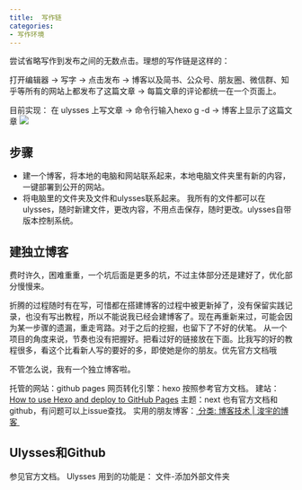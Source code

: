 ```yaml
---
title:  写作链
categories: 
- 写作环境
---
```


尝试省略写作到发布之间的无数点击。理想的写作链是这样的：

打开编辑器 -\> 写字 -\> 点击发布 -\> 博客以及简书、公众号、朋友圈、微信群、知乎等所有的网站上都发布了这篇文章 -\> 每篇文章的评论都统一在一个页面上。

目前实现：
在 ulysses 上写文章 -\> 命令行输入hexo g -d -\> 博客上显示了这篇文章 
![][image-1]


## 步骤
- 建一个博客，将本地的电脑和网站联系起来，本地电脑文件夹里有新的内容，一键部署到公开的网站。
- 将电脑里的文件夹及文件和ulysses联系起来。
我所有的文件都可以在ulysses，随时新建文件，更改内容，不用点击保存，随时更改。ulysses自带版本控制系统。

## 建独立博客
费时许久，困难重重，一个坑后面是更多的坑，不过主体部分还是建好了，优化部分慢慢来。

折腾的过程随时有在写，可惜都在搭建博客的过程中被更新掉了，没有保留实践记录，也没有写出教程，所以不能说我已经会建博客了。现在再重新来过，可能会因为某一步骤的遗漏，重走弯路。对于之后的挖掘，也留下了不好的伏笔。
从一个项目的角度来说，节奏也没有把握好。把看过好的链接放在下面。比我写的好的教程很多，看这个比看新人写的要好的多，即使她是你的朋友。优先官方文档哦

不管怎么说，我有一个独立博客啦。

托管的网站：github pages 
网页转化引擎：hexo 按照参考官方文档。
建站：[How to use Hexo and deploy to GitHub Pages][1]
主题：next 也有官方文档和github，有问题可以上issue查找。
实用的朋友博客：[ 分类: 博客技术 | 浚宇的博客 ][2]

## Ulysses和Github
参见官方文档。
Ulysses 用到的功能是： 文件-添加外部文件夹




[1]:	https://gist.github.com/btfak/18938572f5df000ebe06fbd1872e4e39
[2]:	http://blog.junyu.pro/

[image-1]:	https://ww3.sinaimg.cn/large/006tNbRwgy1fe3lgaft9rg30dc07p1kz.gif